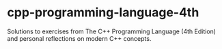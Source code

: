 # cpp-programming-language-4th
Solutions to exercises from The C++ Programming Language (4th Edition) and personal reflections on modern C++ concepts.
